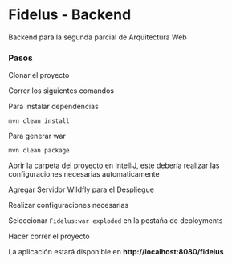 # Fidelus - Backend

Backend para la segunda parcial de Arquitectura Web

### Pasos

Clonar el proyecto

Correr los siguientes comandos

Para instalar dependencias 

```mvn clean install```

Para generar war

```mvn clean package```

Abrir la carpeta del proyecto en IntelliJ, este debería realizar las configuraciones necesarias automaticamente

Agregar Servidor Wildfly para el Despliegue

Realizar configuraciones necesarias

Seleccionar ```Fidelus:war exploded``` en la pestaña de deployments

Hacer correr el proyecto

La aplicación estará disponible en **http://localhost:8080/fidelus**